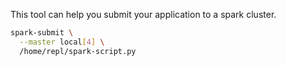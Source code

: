 This tool can help you submit your application to a spark cluster.
``` sh
spark-submit \
  --master local[4] \
  /home/repl/spark-script.py
```